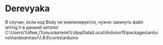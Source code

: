 # Derevyaka

В случае, если код Body не компилируется, нужно закинуть файл wiring.h в данынй каталог 
C:\Users\\%Имя_Пользователя%\AppData\Local\Arduino15\packages\arduino\hardware\avr\1.8.6\cores\arduino
